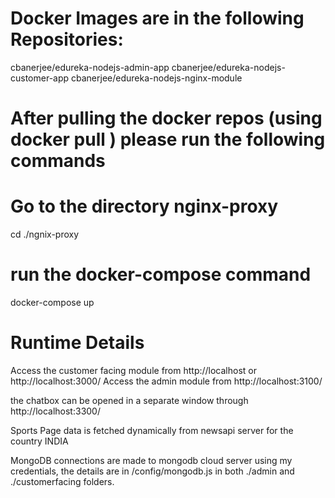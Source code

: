 # Docker Images are in the following Repositories:
cbanerjee/edureka-nodejs-admin-app
cbanerjee/edureka-nodejs-customer-app
cbanerjee/edureka-nodejs-nginx-module

# After pulling the docker repos (using docker pull <repo>) please run the following commands
# Go to the directory nginx-proxy
cd ./ngnix-proxy
# run the docker-compose command
docker-compose up

# Runtime Details
Access the customer facing module from http://localhost or http://localhost:3000/
Access the admin module from http://localhost:3100/

the chatbox can be opened in a separate window through http://localhost:3300/

Sports Page data is fetched dynamically from newsapi server for the country INDIA

MongoDB connections are made to mongodb cloud server using my credentials, the details are in /config/mongodb.js in both ./admin and ./customerfacing folders.